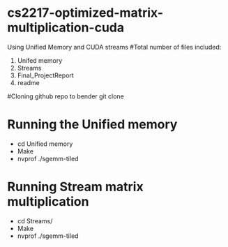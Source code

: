 # cs2217-optimized-matrix-multiplication-cuda
Using Unified Memory and CUDA streams
#Total number of files included:
1. Unifed memory
2. Streams
3. Final_ProjectReport
4. readme

#Cloning github repo to bender
git clone 

# Running the Unified memory
 - cd Unified memory
 - Make
 - nvprof  ./sgemm-tiled 


# Running Stream matrix multiplication
 - cd Streams/
 - Make
 - nvprof  ./sgemm-tiled 
